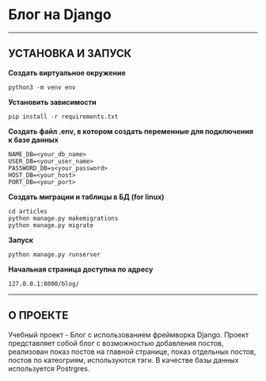 # Блог на Django
---

## УСТАНОВКА И ЗАПУСК

**Создать виртуальное окружение**
```
python3 -m venv env
```

**Установить зависимости**
```
pip install -r requirements.txt
```

**Создать файл .env, в котором создать переменные для подключения к базе данных**
```
NAME_DB=<your_db_name>
USER_DB=<your_user_name>
PASSWORD_DB=s<your_password>
HOST_DB=<your_host>
PORT_DB=<your_port>
```

**Создать миграции и таблицы в БД (for linux)**
```
cd articles
python manage.py makemigrations
python manage.py migrate
```

**Запуск**
```
python manage.py runserver
```

**Начальная страница доступна по адресу**
```
127.0.0.1:8000/blog/
```

---

## О ПРОЕКТЕ

Учебный проект - Блог с использованием фреймворка Django.
Проект представляет собой блог с возможностью добавления постов, реализован
показ постов на главной странице, показ отдельных постов, постов по катеогриям, используются тэги.
В качестве базы данных используется Postrgres.


